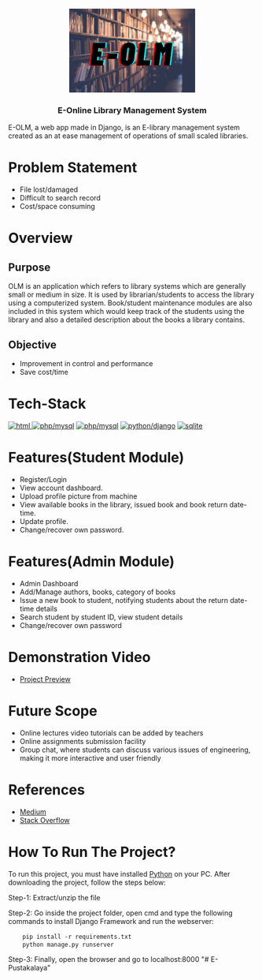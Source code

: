 <p align="center">
    <img src="https://github.com/Dhruv2406/E-OLM/blob/main/library/media/e-olm.png" alt="Verbyl-Logo" height="170">
  <h3 align="center"><b>E-Online Library Management System</b></h3>

E-OLM, a web app made in Django, is an E-library management system created as an at ease management of operations of small scaled libraries.

# Problem Statement

- File lost/damaged
- Difficult to search record
- Cost/space consuming

# Overview

## Purpose

OLM is an application which refers to library systems which are generally small or medium in size. It is used by librarian/students to access the library using a computerized system. Book/student maintenance modules are also included in this system which would keep track of the students using the library and also a detailed description about the books a library contains.

## Objective

- Improvement in control and performance
- Save cost/time

# Tech-Stack

<a href= "https://html.com" target="_blank"> <img src ='https://raw.githubusercontent.com/rahulbanerjee26/githubAboutMeGenerator/main/icons/html.svg' alt="html" width="50" height="55"> </a>
<a href="https://developer.mozilla.org/en-US/docs/Web/CSS" target="_blank"> <img src="https://raw.githubusercontent.com/rahulbanerjee26/githubAboutMeGenerator/main/icons/css.svg" alt="php/mysql" width="50" height="55"/></a>
<a href="https://www.javascript.com" target="_blank"> <img src="https://raw.githubusercontent.com/rahulbanerjee26/githubAboutMeGenerator/main/icons/javascript.svg" alt="php/mysql" width="50" height="55"/></a>
<a href="https://www.djangoproject.com" target="_blank"> <img src="https://www.opengis.ch/wp-content/uploads/2020/04/django-python-logo-e1588009010920.png" alt="python/django" width="60" height="65"/></a>
<a href="https://www.sqlite.org" target="_blank"> <img src="https://www.nuget.org/profiles/SQLite/avatar?imageSize=512" alt="sqlite" width="60" height="56"/></a>

# Features(Student Module)

- Register/Login
- View account dashboard.
- Upload profile picture from machine
- View available books in the library, issued book and book return date-time.
- Update profile.
- Change/recover own password.

# Features(Admin Module)

- Admin Dashboard
- Add/Manage authors, books, category of books
- Issue a new book to student, notifying students about the return date-time details
- Search student by student ID, view student details
- Change/recover own password

# Demonstration Video

- <a href="https://drive.google.com/file/d/1sB5KYp6rSMqxh1aETg71Mj_yqNAcYBEC/view?usp=sharing" target="_blank">Project Preview</a>

# Future Scope

- Online lectures video tutorials can be added by teachers
- Online assignments submission facility
- Group chat, where students can discuss various issues of engineering, making it more interactive and user friendly

# References

- <a href= "https://medium.com/" target="_blank">Medium</a>
- <a href= "https://stackoverflow.com/" target="_blank">Stack Overflow</a>

# How To Run The Project?

To run this project, you must have installed <a href= "https://www.python.org/" target="_blank">Python</a> on your PC. After downloading the project, follow the steps below:

Step-1: Extract/unzip the file

Step-2: Go inside the project folder, open cmd and type the following commands to install Django Framework and run the webserver:

        pip install -r requirements.txt
        python manage.py runserver

Step-3: Finally, open the browser and go to localhost:8000
"# E-Pustakalaya" 

